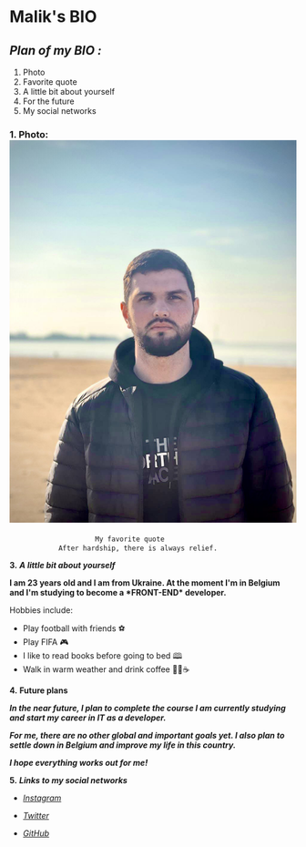 # Malik's BIO

## **_Plan of my BIO :_**

1. Photo
2. Favorite quote
3. A little bit about yourself
4. For the future
5. My social networks

### **1.** Photo: ![Photo](./Avatar.JPG)

                         My favorite quote
                After hardship, there is always relief.

**3.** **_A little bit about yourself_**

**I am 23 years old and I am from Ukraine. At the moment I'm in Belgium and I'm
studying to become a \***FRONT-END**\* developer.**

Hobbies include:

- Play football with friends ⚽
- Play FIFA 🎮
- I like to read books before going to bed 🕮
- Walk in warm weather and drink coffee 🚶‍♂️☕

**4.** **Future plans**

**_In the near future, I plan to complete the course I am currently studying and
start my career in IT as a developer._**

**_For me, there are no other global and important goals yet. I also plan to
settle down in Belgium and improve my life in this country._**

**_I hope everything works out for me!_**

**5.** **_Links to my social networks_**

- *[*Instagram*](https://www.instagram.com/ssardalov/)*

- _[Twitter](https://www.twitter.com)_

- _[GitHub](https://github.com/Abdul-MalikSardalov)_
